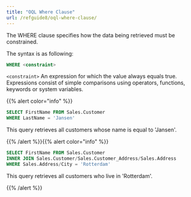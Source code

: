 ```yaml
---
title: "OQL Where Clause"
url: /refguide8/oql-where-clause/
---
```


The WHERE clause specifies how the data being retrieved must be constrained.

The syntax is as following:

```sql {linenos=false}
WHERE <constraint>
```

`<constraint>`
An expression for which the value always equals true. Expressions consist of simple comparisons using operators, functions, keywords or system variables.

{{% alert color="info" %}}

```sql {linenos=false}
SELECT FirstName FROM Sales.Customer
WHERE LastName = 'Jansen'
```

This query retrieves all customers whose name is equal to 'Jansen'.

{{% /alert %}}{{% alert color="info" %}}

```sql {linenos=false}
SELECT FirstName FROM Sales.Customer
INNER JOIN Sales.Customer/Sales.Customer_Address/Sales.Address
WHERE Sales.Address/City = 'Rotterdam'
```

This query retrieves all customers who live in 'Rotterdam'.

{{% /alert %}}
